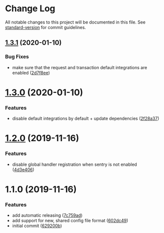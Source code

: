 # Change Log

All notable changes to this project will be documented in this file. See [standard-version](https://github.com/conventional-changelog/standard-version) for commit guidelines.

## [1.3.1](https://bitbucket.org/labor-digital/labor-library-sentry-php/branches/compare/v1.3.1%0Dv1.3.0#diff) (2020-01-10)


### Bug Fixes

* make sure that the request and transaction default integrations are enabled ([2d7f8ee](https://bitbucket.org/labor-digital/labor-library-sentry-php/commits/2d7f8ee))



# [1.3.0](https://bitbucket.org/labor-digital/labor-library-sentry-php/branches/compare/v1.3.0%0Dv1.2.0#diff) (2020-01-10)


### Features

* disable default integrations by default + update dependencies ([2f28a37](https://bitbucket.org/labor-digital/labor-library-sentry-php/commits/2f28a37))



# [1.2.0](https://bitbucket.org/labor-digital/labor-library-sentry-php/branches/compare/v1.2.0%0Dv1.1.0#diff) (2019-11-16)


### Features

* disable global handler registration when sentry is not enabled ([4d3e406](https://bitbucket.org/labor-digital/labor-library-sentry-php/commits/4d3e406))



# 1.1.0 (2019-11-16)


### Features

* add automatic releasing ([7c759ad](https://bitbucket.org/labor-digital/labor-library-sentry-php/commits/7c759ad))
* add support for new, shared config file format ([602dc49](https://bitbucket.org/labor-digital/labor-library-sentry-php/commits/602dc49))
* initial commit ([629200b](https://bitbucket.org/labor-digital/labor-library-sentry-php/commits/629200b))
